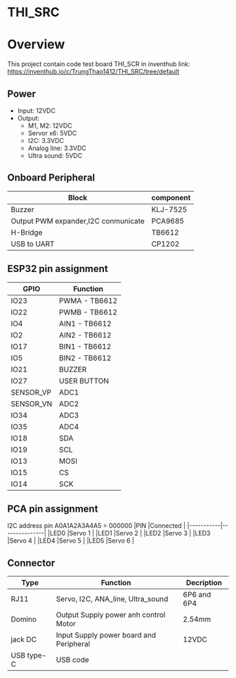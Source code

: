 # THI_SRC
# Overview
This project contain code test board THI_SCR in inventhub link: https://inventhub.io/c/TrungThao1412/THI_SRC/tree/default

## Power 
- Input: 12VDC 
- Output: 
    + M1, M2: 12VDC
    + Servor x6: 5VDC
    + I2C: 3.3VDC
    + Analog line: 3.3VDC
    + Ultra sound: 5VDC
## Onboard Peripheral 
|Block                                  |component  |
|---------------------------------------|-----------|
|Buzzer                                 |KLJ-7525   |
|Output PWM expander,I2C conmunicate    |PCA9685    |
|H-Bridge                               |TB6612     |
|USB to UART                            |CP1202     |

## ESP32 pin assignment
|GPIO       |Function       |
|-----------|---------------|
|IO23       |PWMA - TB6612  |
|IO22       |PWMB - TB6612  |
|IO4        |AIN1 - TB6612  |
|IO2        |AIN2 - TB6612  |
|IO17       |BIN1 - TB6612  |
|IO5        |BIN2 - TB6612  |
|IO21       |BUZZER         |
|IO27       |USER BUTTON    |
|SENSOR_VP  |ADC1           |
|SENSOR_VN  |ADC2           |
|IO34       |ADC3           |
|IO35       |ADC4           |
|IO18       |SDA            |
|IO19       |SCL            |
|IO13       |MOSI           |
|IO15       |CS             |
|IO14       |SCK            |

## PCA pin assignment 
I2C address pin A0A1A2A3A4A5 = 000000
|PIN        |Connected      |
|-----------|---------------|
|LED0       |Servo 1        |
|LED1       |Servo 2        |
|LED2       |Servo 3        |
|LED3       |Servo 4        |
|LED4       |Servo 5        |
|LED5       |Servo 6        |


## Connector 
|Type       |Function                               |Decription |
|-----------|---------------------------------------|-----------|
|RJ11       |Servo, I2C, ANA_line, Ultra_sound      |6P6 and 6P4|
|Domino     |Output Supply power anh control Motor  |2.54mm     |
|jack DC    |Input Supply power board and Peripheral|12VDC      |
|USB type-C |USB code                               |           |



